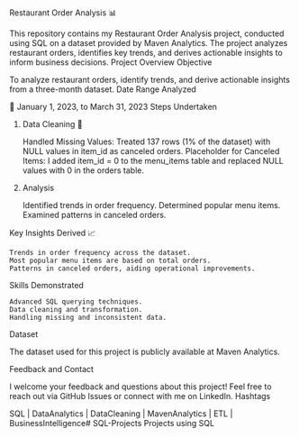 Restaurant Order Analysis 📊

This repository contains my Restaurant Order Analysis project, conducted using SQL on a dataset provided by Maven Analytics. The project analyzes restaurant orders, identifies key trends, and derives actionable insights to inform business decisions.
Project Overview
Objective

To analyze restaurant orders, identify trends, and derive actionable insights from a three-month dataset.
Date Range Analyzed

📅 January 1, 2023, to March 31, 2023
Steps Undertaken
1. Data Cleaning 🧹

    Handled Missing Values: Treated 137 rows (1% of the dataset) with NULL values in item_id as canceled orders.
    Placeholder for Canceled Items: I added item_id = 0 to the menu_items table and replaced NULL values with 0 in the orders table.

2. Analysis

    Identified trends in order frequency.
    Determined popular menu items.
    Examined patterns in canceled orders.

Key Insights Derived 📈

    Trends in order frequency across the dataset.
    Most popular menu items are based on total orders.
    Patterns in canceled orders, aiding operational improvements.

Skills Demonstrated

    Advanced SQL querying techniques.
    Data cleaning and transformation.
    Handling missing and inconsistent data.

Dataset

The dataset used for this project is publicly available at Maven Analytics.

Feedback and Contact

I welcome your feedback and questions about this project! Feel free to reach out via GitHub Issues or connect with me on LinkedIn.
Hashtags

SQL | DataAnalytics | DataCleaning | MavenAnalytics | ETL | BusinessIntelligence# SQL-Projects
Projects using SQL
